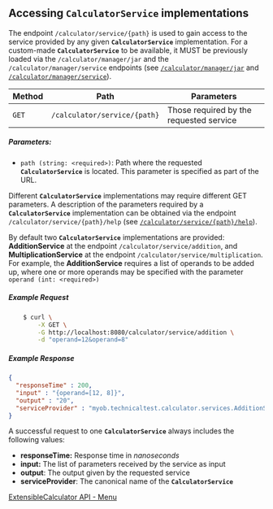 ## Accessing **`CalculatorService`** implementations

The endpoint  `/calculator/service/{path}` is used to gain access to the service provided by any given 
**`CalculatorService`** implementation. For a custom-made **`CalculatorService`** to be available, 
it MUST be previously loaded via the `/calculator/manager/jar` and the `/calculator/manager/service` 
endpoints (see [`/calculator/manager/jar`](./calculator_manager_jar.md) and 
[`/calculator/manager/service`](./calculator_manager_service.md)). 

| Method | Path                          | Parameters                                    |
| ------ | ----------------------------- | --------------------------------------------- |
| `GET`  | `/calculator/service/{path}`  | Those required by the requested service       |

##### Parameters:
- `path (string: <required>)`: Path where the requested **`CalculatorService`** is located. This 
parameter is specified as part of the URL.

Different **`CalculatorService`** implementations may require different GET parameters. A description 
of the parameters required by a **`CalculatorService`** implementation can be obtained via the endpoint
`/calculator/service/{path}/help` (see [`/calculator/service/{path}/help`](./calculator_service_path_help.md)).

By default two **`CalculatorService`** implementations are provided: **AdditionService** at the 
endpoint `/calculator/service/addition`, and **MultiplicationService** at the endpoint 
`/calculator/service/multiplication`. For example, the **AdditionService** requires a list of operands
 to be added up, where one or more operands may be specified with the parameter `operand (int: <required>)`

##### Example Request
```bash
    $ curl \
        -X GET \
        -G http://localhost:8080/calculator/service/addition \
        -d "operand=12&operand=8"
```

##### Example Response

```json
{
  "responseTime" : 200,
  "input" : "{operand=[12, 8]}",
  "output" : "20",
  "serviceProvider" : "myob.technicaltest.calculator.services.AdditionService"
}
```

A successful request to one **`CalculatorService`** always includes the following values:
- **responseTime:** Response time in *nanoseconds*
- **input:** The list of parameters received by the service as input
- **output**: The output given by the requested service
- **serviceProvider**: The canonical name of the **`CalculatorService`**


[ExtensibleCalculator API - Menu](./API_menu.md)